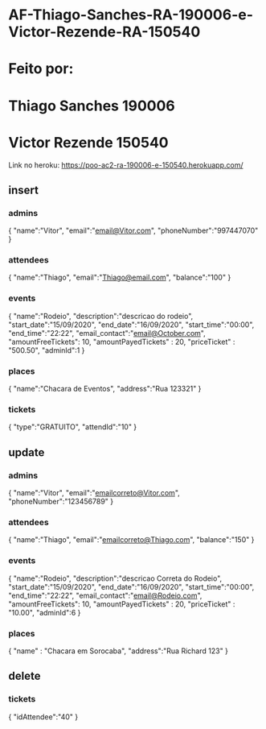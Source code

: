 # AF-Thiago-Sanches-RA-190006-e-Victor-Rezende-RA-150540


# Feito por:
# Thiago Sanches 190006
# Victor Rezende 150540

Link no heroku:
https://poo-ac2-ra-190006-e-150540.herokuapp.com/


## insert

### admins
{
    "name":"Vitor",
    "email":"email@Vitor.com",
    "phoneNumber":"997447070"
}
### attendees
{
    "name":"Thiago",
    "email":"Thiago@email.com",
    "balance":"100"
}
### events
{
    "name":"Rodeio",
    "description":"descricao do rodeio",
    "start_date":"15/09/2020",
    "end_date":"16/09/2020",
    "start_time":"00:00",
    "end_time":"22:22",
    "email_contact":"email@October.com",
    "amountFreeTickets": 10,
    "amountPayedTickets" : 20,
    "priceTicket" : "500.50",
    "adminId":1
}
### places
{
    "name":"Chacara de Eventos",
    "address":"Rua 123321"
}
### tickets
{
    "type":"GRATUITO",
    "attendId":"10"
}



## update

### admins
{
    "name":"Vitor",
    "email":"emailcorreto@Vitor.com",
    "phoneNumber":"123456789"
}
### attendees
{
    "name":"Thiago",
    "email":"emailcorreto@Thiago.com",
    "balance":"150"
}
### events
{
    "name":"Rodeio",
    "description":"descricao Correta do Rodeio",
    "start_date":"15/09/2020",
    "end_date":"16/09/2020",
    "start_time":"00:00",
    "end_time":"22:22",
    "email_contact":"email@Rodeio.com",
    "amountFreeTickets": 10,
    "amountPayedTickets" : 20,
    "priceTicket" : "10.00",
    "adminId":6
}
### places
{
    "name" : "Chacara em Sorocaba",
    "address":"Rua Richard 123"
}


## delete
### tickets
{
    "idAttendee":"40"
}
